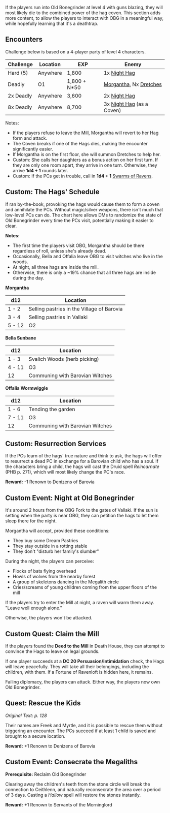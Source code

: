 
If the players run into Old Bonegrinder at level 4 with guns blazing, they
will most likely die to the combined power of the hag coven. This section
adds more content, to allow the players to interact with OBG in a meaningful
way, while hopefully learning that it's a deathtrap.

Encounters
----------

Challenge below is based on a 4-player party of level 4 characters.

Challenge | Location | EXP | Enemy
--------- | -------- | --- | -----
Hard (5) | Anywhere | 1,800 | 1x [Night Hag](images/night-hag.png)
Deadly | O1 | 1,800 + N*50 | [Morgantha](images/night-hag.png), Nx [Dretches](images/dretch.png)
2x Deadly | Anywhere | 3,600 | 2x [Night Hag](images/night-hag.png)
8x Deadly | Anywhere | 8,700 | 3x [Night Hag](images/night-hag.png) (as a Coven)

Notes:

- If the players refuse to leave the Mill, Morgantha will revert to her Hag
form and attack.
- The Coven breaks if one of the Hags dies, making the encounter
significantly easier.
- If Morgantha is on the first floor, she will summon Dretches to help her.
- Custom: She calls her daughters as a bonus action on her first turn. If
they are only one room apart, they arrive in one turn. Otherwise, they
arrive **1d4 + 1** rounds later.
- Custom: If the PCs get in trouble, call in **1d4 + 1** [Swarms of
Ravens](images/swarm-of-ravens.png).

Custom: The Hags' Schedule
--------------------------

If ran by-the-book, provoking the hags would cause them to form a coven and
annihilate the PCs. Without magic/silver weapons, there isn't much that
low-level PCs can do. The chart here allows DMs to randomize the state of
Old Bonegrinder every time the PCs visit, potentially making it easier to
clear.

**Notes:**

- The first time the players visit OBG, Morgantha should be there regardless
of roll, unless she's already dead.
- Occasionally, Bella and Offalia leave OBG to visit witches who live in the woods.
- At night, all three hags are inside the mill.
- Otherwise, there is only a ~19% chance that all three hags are inside during the
day.

**Morgantha**

d12 | Location
--- | --------
1 - 2 | Selling pastries in the Village of Barovia
3 - 4 | Selling pastries in Vallaki
5 - 12 | O2

**Bella Sunbane**

d12 | Location
--- | --------
1 - 3 | Svalich Woods (herb picking)
4 - 11 | O3
12 | Communing with Barovian Witches

**Offalia Wormwiggle**

d12 | Location
--- | --------
1 - 6 | Tending the garden
7 - 11 | O3
12 | Communing with Barovian Witches

Custom: Resurrection Services
-----------------------------

If the PCs learn of the hags' true nature and think to ask, the hags will
offer to resurrect a dead PC in exchange for a Barovian child who has a
soul. If the characters bring a child, the hags will cast the Druid spell
*Reincarnate* (PHB p. 271), which will most likely change the PC's race.

**Reward:** -1 Renown to Denizens of Barovia

Custom Event: Night at Old Bonegrinder
--------------------------------------

It's around 2 hours from the OBG Fork to the gates of Vallaki. If the sun is
setting when the party is near OBG, they can petition the hags to let them
sleep there for the night.

Morgantha will accept, provided these conditions:

- They buy some Dream Pastries
- They stay outside in a rotting stable
- They don't "disturb her family's slumber"

During the night, the players can perceive:

- Flocks of bats flying overhead
- Howls of wolves from the nearby forest
- A group of skeletons dancing in the Megalith circle
- Cries/screams of young children coming from the upper floors of the mill

If the players try to enter the Mill at night, a raven will warm them away.
"Leave well enough alone."

Otherwise, the players won't be attacked.

Custom Quest: Claim the Mill
----------------------------

If the players found the **Deed to the Mill** in Death House, they can
attempt to convince the Hags to leave on legal grounds.

If one player succeeds at a **DC 20 Persuasion/Intimidation** check, the
Hags will leave peacefully. They will take all their belongings, including
the children, with them. If a Fortune of Ravenloft is hidden here, it
remains.

Failing diplomacy, the players can attack. Either way, the players now own
Old Bonegrinder.

Quest: Rescue the Kids
----------------------

*Original Text: p. 128*

Their names are Freek and Myrtle, and it is possible to rescue them without
triggering an encounter. The PCs succeed if at least 1 child is saved and
brought to a secure location.

**Reward:** +1 Renown to Denizens of Barovia

Custom Event: Consecrate the Megaliths
--------------------------------------

**Prerequisite:** Reclaim Old Bonegrinder

Clearing away the children's teeth from the stone circle will break the
connection to Ceithlenn, and naturally reconsecrate the area over a period
of 3 days. Casting a *Hallow* spell will restore the stones instantly.

**Reward:** +1 Renown to Servants of the Morninglord
